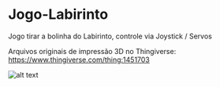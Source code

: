# Jogo-Labirinto
Jogo tirar a bolinha do Labirinto, controle via Joystick / Servos

Arquivos originais de impressão 3D no Thingiverse: https://www.thingiverse.com/thing:1451703

![alt text](https://cdn.thingiverse.com/renders/58/24/8a/16/fe/5c30d021a4553a112d04256db38f1a0a_preview_featured.jpg)



